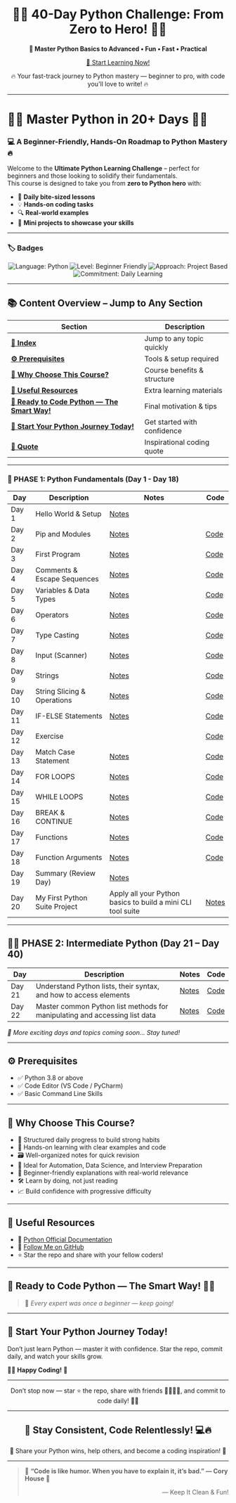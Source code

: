<file name=0 path=/Users/vinayak/Documents/GitHub/PYTHON-FROM-BASIC-TO-ADVANCE/README.md><h1 align="center">🐍🚀 <span>40-Day Python Challenge:</span> From Zero to Hero! 🚀🐍</h1>

<p align="center">
  <b><span>🌈 Master Python Basics to Advanced • Fun • Fast • Practical</span></b>
</p>

<p align="center">
  <a href="#-start-your-python-journey-today" >
    🌟 Start Learning Now!
  </a>
</p>

<p align="center">
  🔥 Your fast-track journey to Python mastery — beginner to pro, with code you'll love to write! 🔥
</p>

<hr />

# 🌟🚀 Master Python in 20+ Days 🚀🌟  
### 💻 A Beginner-Friendly, Hands-On Roadmap to Python Mastery 🔥

Welcome to the **Ultimate Python Learning Challenge** – perfect for beginners and those looking to solidify their fundamentals.  
This course is designed to take you from **zero to Python hero** with:

- 🧠 **Daily bite-sized lessons**  
- 💡 **Hands-on coding tasks**  
- 🔍 **Real-world examples**  
- 🎯 **Mini projects to showcase your skills**

---

### 🏷️ **Badges**

<p align="center">
  <img src="https://img.shields.io/badge/Language-Python-blue?style=for-the-badge" alt="Language: Python" />  
  <img src="https://img.shields.io/badge/Level-Beginner-green?style=for-the-badge" alt="Level: Beginner Friendly" />  
  <img src="https://img.shields.io/badge/Approach-Project--Based-orange?style=for-the-badge" alt="Approach: Project Based" />  
  <img src="https://img.shields.io/badge/Commitment-Daily--Learning-yellow?style=for-the-badge" alt="Commitment: Daily Learning" />
</p>

---

## 📚 Content Overview – Jump to Any Section

| Section                               | Description                        |
|-------------------------------------|----------------------------------|
| **[🧭 Index](#-content-overview--jump-to-any-section)**                   | Jump to any topic quickly          |
| **[⚙️ Prerequisites](#-prerequisites)**                              | Tools & setup required             |
| **[🎯 Why Choose This Course?](#-why-choose-this-course)**           | Course benefits & structure        |
| **[🔗 Useful Resources](#-useful-resources)**                        | Extra learning materials           |
| **[🏁 Ready to Code Python — The Smart Way!](#-ready-to-code-python--the-smart-way)** | Final motivation & tips            |
| **[🌱 Start Your Python Journey Today!](#-start-your-python-journey-today)** | Get started with confidence        |
| **[🌟 Quote](#-code-is-like-humor-when-you-have-to-explain-it-its-bad--cory-house-)** | Inspirational coding quote         |

---

### 🔰 PHASE 1: Python Fundamentals (Day 1 - Day 18)

| Day     | Description                             | Notes                                                                                                                                                         | Code                                                                                                                                            |
|---------|---------------------------------------|---------------------------------------------------------------------------------------------------------------------------------------------------------------|-------------------------------------------------------------------------------------------------------------------------------------------------|
| Day 1   | Hello World & Setup                    | [Notes](https://github.com/vinayakmishra4/PYTHON-FROM-BASIC-TO-ADVANCE/blob/main/DAY-1-Hello_World-Setup/DAY-1.md)                                           |                                                                                                                                                 |
| Day 2   | Pip and Modules                       | [Notes](https://github.com/vinayakmishra4/PYTHON-FROM-BASIC-TO-ADVANCE/blob/main/DAY-2-Pip-Modules/DAY-2.md)                                                   | [Code](https://github.com/vinayakmishra4/PYTHON-FROM-BASIC-TO-ADVANCE/blob/main/DAY-2-Pip-Modules/Pimod.py)                                      |
| Day 3   | First Program                        | [Notes](https://github.com/vinayakmishra4/PYTHON-FROM-BASIC-TO-ADVANCE/blob/main/DAY-3-First_Program/DAY-3.md)                                                | [Code](https://github.com/vinayakmishra4/PYTHON-FROM-BASIC-TO-ADVANCE/blob/main/DAY-3-First_Program/FirstProgram.py)                            |
| Day 4   | Comments & Escape Sequences          | [Notes](https://github.com/vinayakmishra4/PYTHON-FROM-BASIC-TO-ADVANCE/blob/main/DAY-4-Comments-Escaping-Sequnece-Character/DAY-4.md)                        | [Code](https://github.com/vinayakmishra4/PYTHON-FROM-BASIC-TO-ADVANCE/blob/main/DAY-4-Comments-Escaping-Sequnece-Character/CoEsSe.py)           |
| Day 5   | Variables & Data Types               | [Notes](https://github.com/vinayakmishra4/PYTHON-FROM-BASIC-TO-ADVANCE/blob/main/DAY-5-Variables-Data-Types/DAY-5.md)                                         | [Code](https://github.com/vinayakmishra4/PYTHON-FROM-BASIC-TO-ADVANCE/blob/main/DAY-5-Variables-Data-Types/VarDa.py)                             |
| Day 6   | Operators                          | [Notes](https://github.com/vinayakmishra4/PYTHON-FROM-BASIC-TO-ADVANCE/blob/main/DAY-6-EX-1/DAY-6.md)                                                         | [Code](https://github.com/vinayakmishra4/PYTHON-FROM-BASIC-TO-ADVANCE/blob/main/DAY-6-EX-1/calc.py)                                              |
| Day 7   | Type Casting                      | [Notes](https://github.com/vinayakmishra4/PYTHON-FROM-BASIC-TO-ADVANCE/blob/main/DAY-7-Type-Casting/DAY-7.md)                                                 | [Code](https://github.com/vinayakmishra4/PYTHON-FROM-BASIC-TO-ADVANCE/blob/main/DAY-7-Type-Casting/typecasting.py)                              |
| Day 8   | Input (Scanner)                   | [Notes](https://github.com/vinayakmishra4/PYTHON-FROM-BASIC-TO-ADVANCE/blob/main/DAY-8-Input/DAY-8.md)                                                        | [Code](https://github.com/vinayakmishra4/PYTHON-FROM-BASIC-TO-ADVANCE/blob/main/DAY-8-Input/Input.py)                                           |
| Day 9   | Strings                          | [Notes](https://github.com/vinayakmishra4/PYTHON-FROM-BASIC-TO-ADVANCE/blob/main/DAY-9-Strings/DAY-9.md)                                                     | [Code](https://github.com/vinayakmishra4/PYTHON-FROM-BASIC-TO-ADVANCE/blob/main/DAY-9-Strings/Str.py)                                           |
| Day 10  | String Slicing & Operations       | [Notes](https://github.com/vinayakmishra4/PYTHON-FROM-BASIC-TO-ADVANCE/blob/main/DAY-10-String-Operations/DAY-10.md)                                         | [Code](https://github.com/vinayakmishra4/PYTHON-FROM-BASIC-TO-ADVANCE/blob/main/DAY-10-String-Operations/Stringop.py)                          |
| Day 11  | IF-ELSE Statements               | [Notes](https://github.com/vinayakmishra4/PYTHON-FROM-BASIC-TO-ADVANCE/blob/main/DAY-11-IF-ELSE-Statement/DAY-11.md)                                         | [Code](https://github.com/vinayakmishra4/PYTHON-FROM-BASIC-TO-ADVANCE/blob/main/DAY-11-IF-ELSE-Statement/if_else.py)                           |
| Day 12  | Exercise                        |                                                                                                                                                               | [Code](https://github.com/vinayakmishra4/PYTHON-FROM-BASIC-TO-ADVANCE/blob/main/DAY-12-EX-2/ex2.py)                                              |
| Day 13  | Match Case Statement            | [Notes](https://github.com/vinayakmishra4/PYTHON-FROM-BASIC-TO-ADVANCE/blob/main/DAY-13-Match-case/DAY-13.md)                                                | [Code](https://github.com/vinayakmishra4/PYTHON-FROM-BASIC-TO-ADVANCE/blob/main/DAY-13-Match-case/Matchingcase.py)                             |
| Day 14  | FOR LOOPS                      | [Notes](https://github.com/vinayakmishra4/PYTHON-FROM-BASIC-TO-ADVANCE/blob/main/DAY-14-FOR-LOOPS/DAY-14.md)                                                 | [Code](https://github.com/vinayakmishra4/PYTHON-FROM-BASIC-TO-ADVANCE/blob/main/DAY-14-FOR-LOOPS/Table.py)                                      |
| Day 15  | WHILE LOOPS                    | [Notes](https://github.com/vinayakmishra4/PYTHON-FROM-BASIC-TO-ADVANCE/blob/main/DAY-15-While-Loop/DAY15.md)                                                 | [Code](https://github.com/vinayakmishra4/PYTHON-FROM-BASIC-TO-ADVANCE/blob/main/DAY-15-While-Loop/Sum1to10.py)                                 |
| Day 16  | BREAK & CONTINUE               | [Notes](https://github.com/vinayakmishra4/PYTHON-FROM-BASIC-TO-ADVANCE/blob/main/DAY-16-Break-and-Continue-Statement/DAY-16.md)                             | [Code](https://github.com/vinayakmishra4/PYTHON-FROM-BASIC-TO-ADVANCE/blob/main/DAY-16-Break-and-Continue-Statement/day16_break_continue.py)   |
| Day 17  | Functions                     | [Notes](https://github.com/vinayakmishra4/PYTHON-FROM-BASIC-TO-ADVANCE/blob/main/DAY-17-Functions/DAY17.md)                                                  | [Code](https://github.com/vinayakmishra4/PYTHON-FROM-BASIC-TO-ADVANCE/blob/main/DAY-17-Functions/Primenumber.py)                               |
| Day 18  | Function Arguments            | [Notes](https://github.com/vinayakmishra4/PYTHON-FROM-BASIC-TO-ADVANCE/blob/main/DAY-18-Functions-Aragumets/DAY-18.md)                                      | [Code](https://github.com/vinayakmishra4/PYTHON-FROM-BASIC-TO-ADVANCE/blob/main/DAY-18-Functions-Aragumets/Funcar.py)                         |
| Day 19  | Summary (Review Day)          | [Notes](https://github.com/vinayakmishra4/PYTHON-FROM-BASIC-TO-ADVANCE/blob/main/DAY-19-Summary-(Day1%20to%20Day%2019)/DAY-19.md#day-1--introduction-to-python) |                                                                                                                                                 |
| Day 20  | My First Python Suite Project | Apply all your Python basics to build a mini CLI tool suite                                                             | [Notes](https://github.com/vinayakmishra4/Project-My-Python-Suite)                                                                             |
---

## 🚀🔥 PHASE 2: Intermediate Python (Day 21 – Day 40)

| Day     | Description                                                         | Notes                                                                                                                                                         | Code                                                                                                                                                |
|---------|---------------------------------------------------------------------|---------------------------------------------------------------------------------------------------------------------------------------------------------------|-----------------------------------------------------------------------------------------------------------------------------------------------------|
| Day 21  | Understand Python lists, their syntax, and how to access elements  | [Notes](https://github.com/vinayakmishra4/PYTHON-FROM-BASIC-TO-ADVANCE/blob/main/DAY-21-Intro-to-List/DAY21.md)                                               | [Code](https://github.com/vinayakmishra4/PYTHON-FROM-BASIC-TO-ADVANCE/blob/main/DAY-21-Intro-to-List/IntroLi.py)                                     |
| Day 22  | Master common Python list methods for manipulating and accessing list data | [Notes](https://github.com/vinayakmishra4/PYTHON-FROM-BASIC-TO-ADVANCE/blob/main/DAY-22-List-Methods/DAY-22.md)                                               | [Code](https://github.com/vinayakmishra4/PYTHON-FROM-BASIC-TO-ADVANCE/blob/main/DAY-22-List-Methods/Methodlist.py)                                   |

*📌 More exciting days and topics coming soon… Stay tuned!*

---

## ⚙️ **Prerequisites**

- ✅ Python 3.8 or above  
- ✅ Code Editor (VS Code / PyCharm)  
- ✅ Basic Command Line Skills  

---

## 🎯 **Why Choose This Course?**

- 📆 Structured daily progress to build strong habits  
- 🧠 Hands-on learning with clear examples and code  
- 🗃️ Well-organized notes for quick revision  
- 💼 Ideal for Automation, Data Science, and Interview Preparation  
- 🤝 Beginner-friendly explanations with real-world relevance  
- 🛠️ Learn by doing, not just reading  
- 📈 Build confidence with progressive difficulty  

---

## 🔗 **Useful Resources**

- 📘 [Python Official Documentation](https://docs.python.org/3/)  
- 🐙 [Follow Me on GitHub](https://github.com/vinayakmishra4)  
- ⭐️ Star the repo and share with your fellow coders!  

---

## 🏁 **Ready to Code Python — The Smart Way!** 💪🐍

> 💬 *Every expert was once a beginner — keep going!*  

---

## 🌱 **Start Your Python Journey Today!**

Don’t just learn Python — master it with confidence. Star the repo, commit daily, and watch your skills grow.

👨‍💻 **Happy Coding!** 🚀

---

<p align="center">
  Don’t stop now — star ⭐ the repo, share with friends 👨‍👩‍👧‍👦, and commit to code daily! 🧑‍💻
</p>

---

<h2 align="center">🎯 Stay Consistent, Code Relentlessly! 💻🔥</h2>

<p align="center">
  🚀 Share your Python wins, help others, and become a coding inspiration! 🌟
</p>

---

> 🌟 **“Code is like humor. When you have to explain it, it’s bad.” — Cory House** 🌟  
> <p align="right">— Keep It Clean & Fun!</p></file>